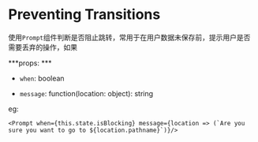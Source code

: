 
Preventing Transitions
=================

使用`Prompt`组件判断是否阻止跳转，常用于在用户数据未保存前，提示用户是否需要丢弃的操作，如果

***props: ***

- `when`: boolean

- `message`: function(location: object): string

eg:

```
<Prompt when={this.state.isBlocking} message={location => (`Are you sure you want to go to ${location.pathname}`)}/>
```